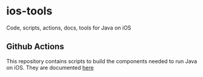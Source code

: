 # ios-tools
Code, scripts, actions, docs, tools for Java on iOS

## Github Actions

This repository contains scripts to build the components needed to run Java on iOS.
They are documented [here](docs/ga.md)